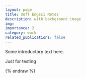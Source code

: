```yaml
---
layout: page
title: UofT Engsci Notes
description: with background image
img: 
importance: 2
category: work
related_publications: false
---
```


Some introductory text here.

Just for testing


{% endraw %}